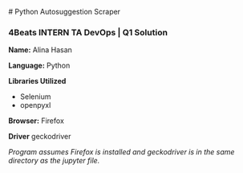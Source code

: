 ﻿﻿# Python Autosuggestion Scraper
### 4Beats INTERN TA DevOps | Q1 Solution
**Name:** Alina Hasan

**Language:** Python

**Libraries Utilized**
* Selenium
* openpyxl

**Browser:** Firefox

**Driver** geckodriver

*Program assumes Firefox is installed and geckodriver is in the same directory as the jupyter file.* 